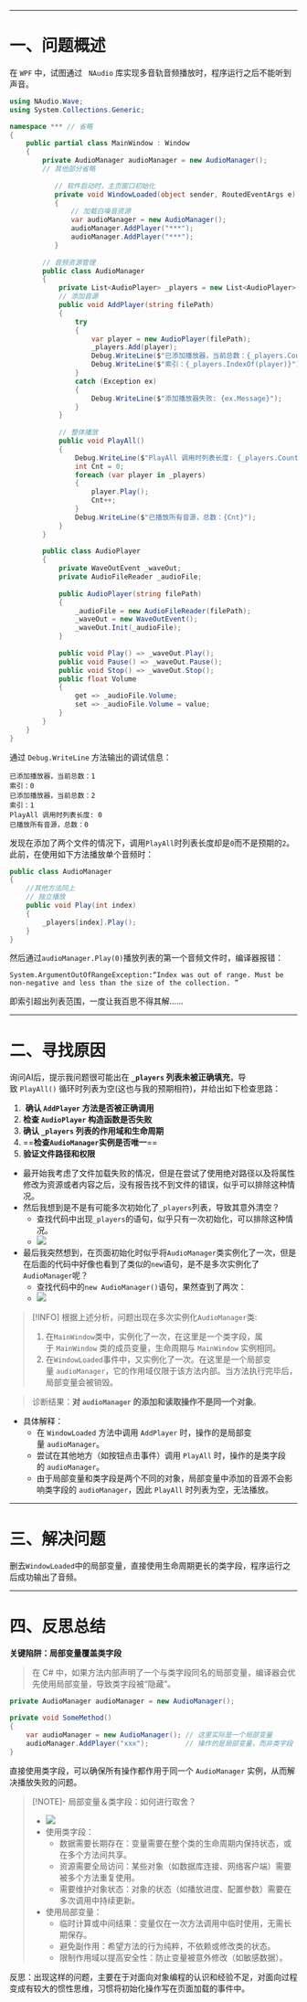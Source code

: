 --- 
# 一、问题概述

在 `WPF` 中，试图通过 ` NAudio` 库实现多音轨音频播放时，程序运行之后不能听到声音。
```csharp
using NAudio.Wave;
using System.Collections.Generic;

namespace *** // 省略
{
    public partial class MainWindow : Window
    {
        private AudioManager audioManager = new AudioManager();
        // 其他部分省略
		
	       // 软件启动时，主页窗口初始化
	       private void WindowLoaded(object sender, RoutedEventArgs e)
	       {
	           // 加载白噪音资源
	           var audioManager = new AudioManager();
	           audioManager.AddPlayer("***");
	           audioManager.AddPlayer("***");
	       }
			
		// 音频资源管理
		public class AudioManager
		{
			private List<AudioPlayer> _players = new List<AudioPlayer>();
			// 添加音源
			public void AddPlayer(string filePath)
			{
				try
				{
					var player = new AudioPlayer(filePath);
					_players.Add(player);
					Debug.WriteLine($"已添加播放器，当前总数：{_players.Count}");
					Debug.WriteLine($"索引：{_players.IndexOf(player)}");
				}
				catch (Exception ex)
				{
					Debug.WriteLine($"添加播放器失败: {ex.Message}");
				}
			}
			
			// 整体播放
			public void PlayAll()
			{
				Debug.WriteLine($"PlayAll 调用时列表长度: {_players.Count}"); // 新增日志
				int Cnt = 0;
				foreach (var player in _players)
				{
					player.Play();
					Cnt++;
				}
				Debug.WriteLine($"已播放所有音源，总数：{Cnt}");
			}
		}
		
		public class AudioPlayer
		{
			private WaveOutEvent _waveOut;
			private AudioFileReader _audioFile;
		
			public AudioPlayer(string filePath)
			{
				_audioFile = new AudioFileReader(filePath);
				_waveOut = new WaveOutEvent();
				_waveOut.Init(_audioFile);
			}
		
			public void Play() => _waveOut.Play();
			public void Pause() => _waveOut.Pause();
			public void Stop() => _waveOut.Stop();
			public float Volume
			{
				get => _audioFile.Volume;
				set => _audioFile.Volume = value;
			}
		}
	}
}
```
通过 `Debug.WriteLine` 方法输出的调试信息：
```
已添加播放器，当前总数：1
索引：0
已添加播放器，当前总数：2
索引：1
PlayAll 调用时列表长度: 0
已播放所有音源，总数：0
```
发现在添加了两个文件的情况下，调用`PlayAll`时列表长度却是`0`而不是预期的`2`。此前，在使用如下方法播放单个音频时：
```C#
public class AudioManager
{
	//其他方法同上
	// 独立播放
	public void Play(int index)
	{
		_players[index].Play();
	}
}
```
然后通过`audioManager.Play(0)`播放列表的第一个音频文件时，编译器报错：
```
System.ArgumentOutOfRangeException:“Index was out of range. Must be non-negative and less than the size of the collection. ”
```
即索引超出列表范围，一度让我百思不得其解……
___
# 二、寻找原因

询问AI后，提示我问题很可能出在 **`_players` 列表未被正确填充**，导致 `PlayAll()` 循环时列表为空(这也与我的预期相符)，并给出如下检查思路：
1.  **确认 `AddPlayer` 方法是否被正确调用**
2. **检查 `AudioPlayer` 构造函数是否失败**
3. **确认 `_players` 列表的作用域和生命周期**
4. ==**检查`AudioManager`实例是否唯一**==
5. **验证文件路径和权限**
- 最开始我考虑了文件加载失败的情况，但是在尝试了使用绝对路径以及将属性修改为资源或者内容之后，没有报告找不到文件的错误，似乎可以排除这种情况。
- 然后我想到是不是有可能多次初始化了`_players`列表，导致其意外清空？
	- 查找代码中出现`_players`的语句，似乎只有一次初始化，可以排除这种情况。
	- ![](20250514185736219.png)
- 最后我突然想到，在页面初始化时似乎将`AudioManager`类实例化了一次，但是在后面的代码中好像也看到了类似的`new`语句，是不是多次实例化了`AudioManager`呢？
	- 查找代码中的`new AudioManager()`语句，果然查到了两次：
	- ![](20250514185850065.png)
> [!INFO] 根据上述分析，问题出现在多次实例化`AudioManager`类:
> 1. 在`MainWindow`类中，实例化了一次，在这里是一个类字段，属于 `MainWindow` 类的成员变量，生命周期与 `MainWindow` 实例相同。
> 2. 在`WindowLoaded`事件中，又实例化了一次。在这里是一个局部变量 `audioManager`，它的作用域仅限于该方法内部。当方法执行完毕后，局部变量会被销毁。

> 诊断结果：**对 `audioManager` 的添加和读取操作不是同一个对象**。

- 具体解释：
	- 在 `WindowLoaded` 方法中调用 `AddPlayer` 时，操作的是局部变量 `audioManager`。
	- 尝试在其他地方（如按钮点击事件）调用 `PlayAll` 时，操作的是类字段的 `audioManager`。
	- 由于局部变量和类字段是两个不同的对象，局部变量中添加的音源不会影响类字段的 `audioManager`，因此 `PlayAll` 时列表为空，无法播放。
___
# 三、解决问题

删去`WindowLoaded`中的局部变量，直接使用生命周期更长的类字段，程序运行之后成功输出了音频。
___
# 四、反思总结

**关键陷阱：局部变量覆盖类字段**
> 在 C# 中，如果方法内部声明了一个与类字段同名的局部变量，编译器会优先使用局部变量，导致类字段被“隐藏”。
``` C#
private AudioManager audioManager = new AudioManager();

private void SomeMethod()
{
    var audioManager = new AudioManager(); // 这里实际是一个局部变量
    audioManager.AddPlayer("xxx");         // 操作的是局部变量，而非类字段
}
```
直接使用类字段，可以确保所有操作都作用于同一个 `AudioManager` 实例，从而解决播放失败的问题。


> [!NOTE]- 局部变量＆类字段：如何进行取舍？
> - ![](20250514190006351.png)
> - 使用类字段：
> 	- 数据需要长期存在：变量需要在整个类的生命周期内保持状态，或在多个方法间共享。
> 	- 资源需要全局访问：某些对象（如数据库连接、网络客户端）需要被多个方法重复使用。
> 	- 需要维护对象状态：对象的状态（如播放进度、配置参数）需要在多次调用中持续更新。
> - 使用局部变量：
> 	- 临时计算或中间结果：变量仅在一次方法调用中临时使用，无需长期保存。
> 	- 避免副作用：希望方法的行为纯粹，不依赖或修改类的状态。
> 	- 限制作用域以提高安全性：防止变量被意外修改（如敏感数据）。

反思：出现这样的问题，主要在于对面向对象编程的认识和经验不足，对面向过程变成有较大的惯性思维，习惯将初始化操作写在页面加载的事件中。



